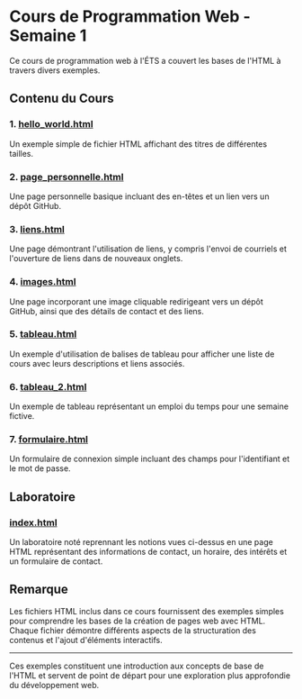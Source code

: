 # Cours de Programmation Web - Semaine 1

Ce cours de programmation web à l'ÉTS a couvert les bases de l'HTML à travers divers exemples.

## Contenu du Cours

### 1. [hello_world.html](Semaine%201/Cours/1-hello_world.html)

Un exemple simple de fichier HTML affichant des titres de différentes tailles.

### 2. [page_personnelle.html](Semaine%201/Cours/2-page_personnelle.html)

Une page personnelle basique incluant des en-têtes et un lien vers un dépôt GitHub.

### 3. [liens.html](Semaine%201/Cours/3-liens.html)

Une page démontrant l'utilisation de liens, y compris l'envoi de courriels et l'ouverture de liens dans de nouveaux onglets.

### 4. [images.html](Semaine%201/Cours/projet/4-images.html)

Une page incorporant une image cliquable redirigeant vers un dépôt GitHub, ainsi que des détails de contact et des liens.

### 5. [tableau.html](Semaine%201/Cours/5-tableau.html)

Un exemple d'utilisation de balises de tableau pour afficher une liste de cours avec leurs descriptions et liens associés.

### 6. [tableau_2.html](Semaine%201/Cours/6-tableau_2.html)

Un exemple de tableau représentant un emploi du temps pour une semaine fictive.

### 7. [formulaire.html](Semaine%201/Cours/7-formulaire.html)

Un formulaire de connexion simple incluant des champs pour l'identifiant et le mot de passe.

## Laboratoire

### [index.html](Semaine%201/Laboratoire/index.html)

Un laboratoire noté reprennant les notions vues ci-dessus en une page HTML représentant des informations de contact, un horaire, des intérêts et un formulaire de contact.

## Remarque

Les fichiers HTML inclus dans ce cours fournissent des exemples simples pour comprendre les bases de la création de pages web avec HTML. Chaque fichier démontre différents aspects de la structuration des contenus et l'ajout d'éléments interactifs.

---

Ces exemples constituent une introduction aux concepts de base de l'HTML et servent de point de départ pour une exploration plus approfondie du développement web.
